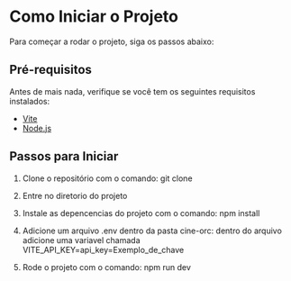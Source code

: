 # Como Iniciar o Projeto

Para começar a rodar o projeto, siga os passos abaixo:

## Pré-requisitos

Antes de mais nada, verifique se você tem os seguintes requisitos instalados:

- [Vite](https://vitejs.dev/) 
- [Node.js](https://nodejs.org/)

## Passos para Iniciar

1. Clone o repositório com o comando:
    git clone 

2. Entre no diretorio do projeto

3. Instale as depencencias do projeto com o comando:
    npm install

4. Adicione um arquivo .env dentro da pasta cine-orc:
    dentro do arquivo adicione uma variavel chamada VITE_API_KEY=api_key=Exemplo_de_chave

5. Rode o projeto com o comando: 
    npm run dev
